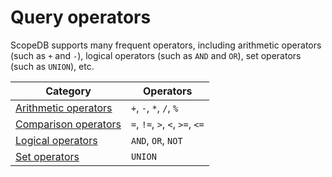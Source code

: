 # Query operators

ScopeDB supports many frequent operators, including arithmetic operators (such as `+` and `-`), logical operators (such as `AND` and `OR`), set operators (such as `UNION`), etc.

| Category                                        | Operators                       |
|-------------------------------------------------|---------------------------------|
| [Arithmetic operators](operators-arithmetic.md) | `+`, `-`, `*`, `/`, `%`         |
| [Comparison operators](operators-comparison.md) | `=`, `!=`, `>`, `<`, `>=`, `<=` |
| [Logical operators](operators-logical.md)       | `AND`, `OR`, `NOT`              |
| [Set operators](operators-set.md)               | `UNION`                         |

